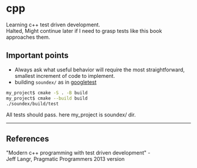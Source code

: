 # cpp

Learning c++ test driven development.\
Halted, Might continue later if I need to grasp tests like this book approaches them.

## Important points

- Always ask what useful behavior will require the most straightforward, smallest increment of code to implement.
- building `soundex/` as in [googletest](http://google.github.io/googletest/quickstart-cmake.html)

```bash
my_project$ cmake -S . -B build
my_project$ cmake --build build
./soundex/build/test
```

All tests should pass. here my_project is soundex/ dir.

---

## References

"Modern c++ programming with test driven development" -\
Jeff Langr, Pragmatic Programmers 2013 version
